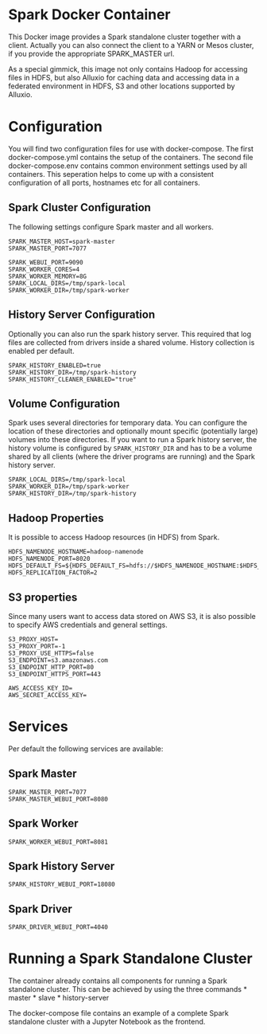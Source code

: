 # Spark Docker Container

This Docker image provides a Spark standalone cluster together with a client. Actually you can also connect the client
to a YARN or Mesos cluster, if you provide the appropriate SPARK_MASTER url.

As a special gimmick, this image not only contains Hadoop for accessing files in HDFS, but also Alluxio for caching
data and accessing data in a federated environment in HDFS, S3 and other locations supported by Alluxio.

# Configuration

You will find two configuration files for use with docker-compose. The first docker-compose.yml contains the setup of
the containers. The second file docker-compose.env  contains common environment settings used by all containers. This
seperation helps to come up with a consistent configuration of all ports, hostnames etc for all containers.

## Spark Cluster Configuration

The following settings configure Spark master and all workers.

    SPARK_MASTER_HOST=spark-master
    SPARK_MASTER_PORT=7077

    SPARK_WEBUI_PORT=9090
    SPARK_WORKER_CORES=4
    SPARK_WORKER_MEMORY=8G
    SPARK_LOCAL_DIRS=/tmp/spark-local
    SPARK_WORKER_DIR=/tmp/spark-worker
    
## History Server Configuration

Optionally you can also run the spark history server. This required that log files are collected from drivers inside
a shared volume. History collection is enabled per default.
    
    SPARK_HISTORY_ENABLED=true
    SPARK_HISTORY_DIR=/tmp/spark-history
    SPARK_HISTORY_CLEANER_ENABLED="true"
    
## Volume Configuration

Spark uses several directories for temporary data. You can configure the location of these directories and optionally
mount specific (potentially large) volumes into these directories. If you want to run a Spark history server, the
history volume is configured by `SPARK_HISTORY_DIR` and has to be a volume shared by all clients (where the driver
programs are running) and the Spark history server.

    SPARK_LOCAL_DIRS=/tmp/spark-local
    SPARK_WORKER_DIR=/tmp/spark-worker
    SPARK_HISTORY_DIR=/tmp/spark-history
    

## Hadoop Properties

It is possible to access Hadoop resources (in HDFS) from Spark. 

    HDFS_NAMENODE_HOSTNAME=hadoop-namenode
    HDFS_NAMENODE_PORT=8020
    HDFS_DEFAULT_FS=${HDFS_DEFAULT_FS=hdfs://$HDFS_NAMENODE_HOSTNAME:$HDFS_NAMENODE_PORT}
    HDFS_REPLICATION_FACTOR=2

## S3 properties

Since many users want to access data stored on AWS S3, it is also possible to specify AWS credentials and general
settings.

    S3_PROXY_HOST=
    S3_PROXY_PORT=-1
    S3_PROXY_USE_HTTPS=false
    S3_ENDPOINT=s3.amazonaws.com
    S3_ENDPOINT_HTTP_PORT=80
    S3_ENDPOINT_HTTPS_PORT=443

    AWS_ACCESS_KEY_ID=
    AWS_SECRET_ACCESS_KEY=

    
# Services
    
Per default the following services are available:
    
## Spark Master
    
    SPARK_MASTER_PORT=7077
    SPARK_MASTER_WEBUI_PORT=8080

## Spark Worker
    
    SPARK_WORKER_WEBUI_PORT=8081
    
## Spark History Server

    SPARK_HISTORY_WEBUI_PORT=18080 

## Spark Driver
    
    SPARK_DRIVER_WEBUI_PORT=4040
    
    
# Running a Spark Standalone Cluster

The container already contains all components for running a Spark standalone cluster. This can be achieved by using the
three commands
    * master
    * slave
    * history-server

The docker-compose file contains an example of a complete Spark standalone cluster with a Jupyter Notebook as the
frontend.
